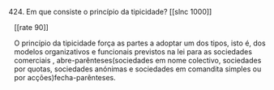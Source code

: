 424.  Em  que consiste o princípio  da tipicidade?
[[slnc 1000]]

[[rate 90]]

O  princípio  da  tipicidade  força  as  partes  a  adoptar  um  dos  tipos,  isto  é,  dos  modelos organizativos  e  funcionais  previstos  na  lei  para  as sociedades  comerciais  , abre-parênteses(sociedades em  nome  colectivo,  sociedades  por  quotas,  sociedades  anónimas  e  sociedades  em  comandita simples  ou por  acções)fecha-parênteses.
